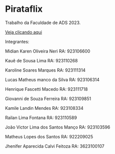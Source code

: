 # Pirataflix
 Trabalho da Faculdade de ADS 2023.

 [Veja clicando aqui](https://lmaverick.github.io/Pirataflix/)



 Integrantes:

 Midian Karen Oliveira Neri RA: 923106600

 Kauê de Sousa Lima  RA: 923110268

 Karoline Soares Marques RA: 923111314

 Lucas Matheus manco da Silva  RA: 923106314
 
 Henrique Fascetti Macedo RA: 923111718

 Giovanni de Souza Ferreira RA: 923109851

 Kamile Landin Mendes RA: 923108334

 Railan Lima Fontana RA: 923110589

 João Victor Lima dos Santos Manço RA: 923103596

 Matheus Lopes dos Santos RA: 922209025

 Jhenifer Aparecida Calvi Feitoza RA: 3623100107